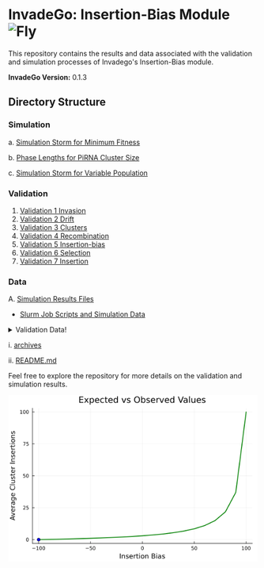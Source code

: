 # InvadeGo: Insertion-Bias Module <img src="https://upload.wikimedia.org/wikipedia/commons/9/91/Icon_-_Drosophila_melanogaster.svg" alt="Fly" style="width: 32px; height: 32px;">

This repository contains the results and data associated with the validation and simulation processes of Invadego's Insertion-Bias module.

**InvadeGo Version:** 0.1.3

## Directory Structure

### Simulation

a.  [Simulation Storm for Minimum Fitness](./Minimum_Fitness.md)

b.  [Phase Lengths for PiRNA Cluster Size](./PhaseLength.md)

c.  [Simulation Storm for Variable Population](./Population_Size.md)

### Validation

1. [Validation 1 Invasion](./Validation_1_invasion.md)
2. [Validation 2 Drift](./Validation_2_drift.md)
3. [Validation 3 Clusters](./Validation_3_clusters.md)
4. [Validation 4 Recombination](./Validation_4_recombination.md)
5. [Validation 5 Insertion-bias](./Validation_5_bias.md)
6. [Validation 6 Selection](./Validation_6_Selection.md)
7. [Validation 7 Insertion](./Validation_7_insertion.md)
   

### Data

  
A. [Simulation Results Files](./Simulation-Results_Files)

-  [Slurm Job Scripts and Simulation Data](./Simulation-Results_Files/Slurm-Jobs)

<details>
  <summary>Validation Data!</summary>


1. [validation_1](./Simulation-Results_Files/validation_1)
   
2. [validation_2](./Simulation-Results_Files/validation_2)
   
3. [validation_3](./Simulation-Results_Files/validation_3)
   
4. [validation_4](./Simulation-Results_Files/validation_4_redone)
   
5. [validation_5.1](./Simulation-Results_Files/validation_5.1)
   
6. [validation_5.2](./Simulation-Results_Files/validation_5.2)
   
7. [validation_6](./Simulation-Results_Files/validation_6)
   
8. [validation_7](./Simulation-Results_Files/validation_7)
   
</details>

i.  [archives](./archives)

ii.  [README.md](./README.md)


Feel free to explore the repository for more details on the validation and simulation results.

<img src="images/animation.gif" alt="animation.gif" center/>
